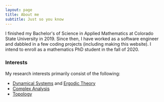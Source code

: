 ```yaml
---
layout: page
title: About me
subtitle: Just so you know
---
```


I finished my Bachelor's of Science in Applied Mathematics at Colorado State University in 2019. Since then, I have worked as a software engineer and dabbled in a few coding projects (including making this website). I intend to enroll as a mathematics PhD student in the fall of 2020. 


### Interests

My research interests primarily consist of the following:

- [Dynamical Systems](https://en.wikipedia.org/wiki/Dynamical_system) and [Ergodic Theory](https://en.wikipedia.org/wiki/Ergodic_theory)
- [Complex Analysis](https://en.wikipedia.org/wiki/Complex_analysis)
- [Topology](https://en.wikipedia.org/wiki/Topology)
